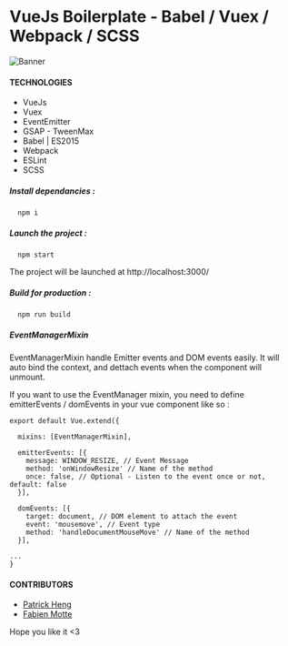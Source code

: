 # VueJs Boilerplate - Babel / Vuex / Webpack / SCSS

![Banner](http://i.imgur.com/kJepFbl.png)


#### TECHNOLOGIES

* VueJs
* Vuex
* EventEmitter
* GSAP - TweenMax
* Babel | ES2015
* Webpack
* ESLint
* SCSS

##### Install dependancies :
```shell
  npm i
```


##### Launch the project :
```shell
  npm start
```


The project will be launched at http://localhost:3000/


##### Build for production :
```shell
  npm run build
```

##### EventManagerMixin

EventManagerMixin handle Emitter events and DOM events easily. It will auto bind the context, and dettach events when the component will unmount.

If you want to use the EventManager mixin, you need to define emitterEvents / domEvents in your vue component like so :

```
export default Vue.extend({

  mixins: [EventManagerMixin],

  emitterEvents: [{
    message: WINDOW_RESIZE, // Event Message
    method: 'onWindowResize' // Name of the method
    once: false, // Optional - Listen to the event once or not, default: false
  }],

  domEvents: [{
    target: document, // DOM element to attach the event
    event: 'mousemove', // Event type
    method: 'handleDocumentMouseMove' // Name of the method
  }],

...
}
```

#### CONTRIBUTORS
* [Patrick Heng](http://hengpatrick.fr "Patrick Heng")
* [Fabien Motte](http://fabienmotte.com "Fabien Motte")


Hope you like it <3
